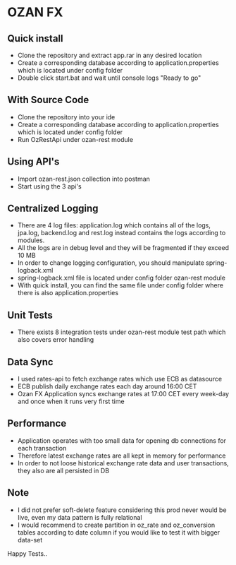 # OZAN FX

## Quick install
- Clone the repository and extract app.rar in any desired location
- Create a corresponding database according to application.properties which is located under config folder
- Double click start.bat and wait until console logs "Ready to go"

## With Source Code
- Clone the repository into your ide
- Create a corresponding database according to application.properties which is located under config folder
- Run OzRestApi under ozan-rest module

## Using API's
- Import ozan-rest.json collection into postman
- Start using the 3 api's

## Centralized Logging
- There are 4 log files: application.log which contains all of the logs, jpa.log, backend.log and rest.log instead contains the logs according to modules.
- All the logs are in debug level and they will be fragmented if they exceed 10 MB
- In order to change logging configuration, you should manipulate spring-logback.xml
- spring-logback.xml file is located under config folder ozan-rest module
- With quick install, you can find the same file under config folder where there is also application.properties

## Unit Tests
- There exists 8 integration tests under ozan-rest module test path which also covers error handling

## Data Sync
- I used rates-api to fetch exchange rates which use ECB as datasource
- ECB publish daily exchange rates each day around 16:00 CET
- Ozan FX Application syncs exchange rates at 17:00 CET every week-day and once when it runs very first time

## Performance
- Application operates with too small data for opening db connections for each transaction
- Therefore latest exchange rates are all kept in memory for performance
- In order to not loose historical exchange rate data and user transactions, they also are all persisted in DB

## Note
- I did not prefer soft-delete feature considering this prod never would be live, even my data pattern is fully relational
- I would recommend to create partition in oz_rate and oz_conversion tables according to date column if you would like to test it with bigger data-set


Happy Tests..
